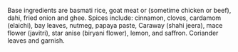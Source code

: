 Base ingredients are basmati rice, goat meat or (sometime chicken or beef), dahi, fried onion and ghee.
Spices include: cinnamon, cloves, cardamom (elaichi), bay leaves, nutmeg, papaya paste, Caraway (shahi jeera), mace flower (javitri), star anise (biryani flower), lemon, and saffron.
Coriander leaves and garnish.